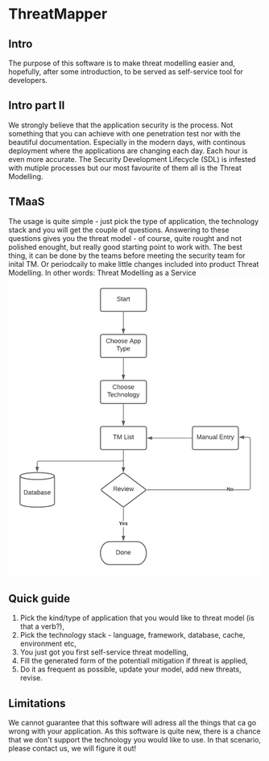 # ThreatMapper

## Intro
The purpose of this software is to make threat modelling easier and, hopefully, after some introduction, to be served as self-service tool for developers. 

## Intro part II
We strongly believe that the application security is the process. Not something that you can achieve with one penetration test nor with the beautiful documentation. Especially in the modern days, with continous deployment where the applications are changing each day. Each hour is even more accurate. The Security Development Lifecycle (SDL) is infested with mutiple processes but our most favourite of them all is the Threat Modelling.

## TMaaS
The usage is quite simple - just pick the type of application, the technology stack and you will get the couple of questions. Answering to these questions gives you the threat model - of course, quite rought and not polished enought, but really good starting point to work with. The best thing, it can be done by the teams before meeting the security team for inital TM. Or periodcaily to make little changes included into product Threat Modelling. In other words: Threat Modelling as a Service 
![tm](https://github.com/schreddies/ThreatMapper/blob/master/Blank%20Diagram.png "tm")

## Quick guide
1. Pick the kind/type of application that you would like to threat model (is that a verb?), 
2. Pick the technology stack - language, framework, database, cache, environment etc,
3. You just got you first self-service threat modelling,
4. Fill the generated form of the potentiall mitigation if threat is applied,
5. Do it as frequent as possible, update your model, add new threats, revise.

## Limitations
We cannot guarantee that this software will adress all the things that ca go wrong with your application. As this software is quite new, there is a chance that we don't support the technology you would like to use. In that scenario, please contact us, we will figure it out!
